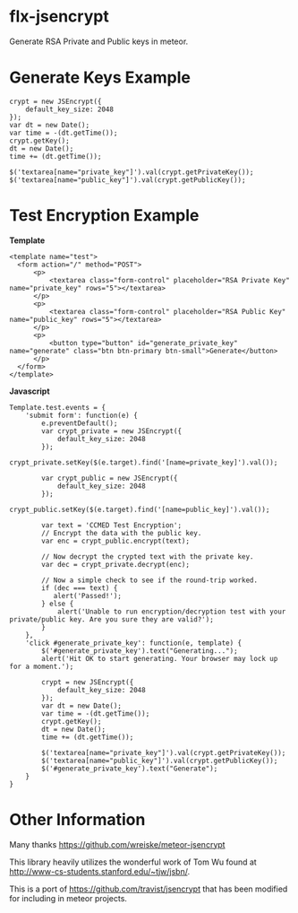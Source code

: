 flx-jsencrypt
================
Generate RSA Private and Public keys in meteor.

Generate Keys Example
================

```
crypt = new JSEncrypt({
    default_key_size: 2048
});
var dt = new Date();
var time = -(dt.getTime());
crypt.getKey();
dt = new Date();
time += (dt.getTime());

$('textarea[name="private_key"]').val(crypt.getPrivateKey());
$('textarea[name="public_key"]').val(crypt.getPublicKey());
```

Test Encryption Example
================

**Template**
```
<template name="test">
  <form action="/" method="POST">
      <p>
          <textarea class="form-control" placeholder="RSA Private Key" name="private_key" rows="5"></textarea>
      </p>
      <p>
          <textarea class="form-control" placeholder="RSA Public Key" name="public_key" rows="5"></textarea>
      </p>
      <p>
          <button type="button" id="generate_private_key" name="generate" class="btn btn-primary btn-small">Generate</button>
      </p>
  </form>
</template>
```

**Javascript**
```
Template.test.events = {
    'submit form': function(e) {
        e.preventDefault();
        var crypt_private = new JSEncrypt({
            default_key_size: 2048
        });
        crypt_private.setKey($(e.target).find('[name=private_key]').val());

        var crypt_public = new JSEncrypt({
            default_key_size: 2048
        });
        crypt_public.setKey($(e.target).find('[name=public_key]').val());

        var text = 'CCMED Test Encryption';
        // Encrypt the data with the public key.
        var enc = crypt_public.encrypt(text);

        // Now decrypt the crypted text with the private key.
        var dec = crypt_private.decrypt(enc);

        // Now a simple check to see if the round-trip worked.
        if (dec === text) {
           alert('Passed!');
        } else {
            alert('Unable to run encryption/decryption test with your private/public key. Are you sure they are valid?');
        }
    },
    'click #generate_private_key': function(e, template) {
        $('#generate_private_key').text("Generating...");
        alert('Hit OK to start generating. Your browser may lock up for a moment.');

        crypt = new JSEncrypt({
            default_key_size: 2048
        });
        var dt = new Date();
        var time = -(dt.getTime());
        crypt.getKey();
        dt = new Date();
        time += (dt.getTime());

        $('textarea[name="private_key"]').val(crypt.getPrivateKey());
        $('textarea[name="public_key"]').val(crypt.getPublicKey());
        $('#generate_private_key').text("Generate");
    }
}
```

Other Information
========================

Many thanks https://github.com/wreiske/meteor-jsencrypt

This library heavily utilizes the wonderful work of Tom Wu found at http://www-cs-students.stanford.edu/~tjw/jsbn/.

This is a port of https://github.com/travist/jsencrypt that has been modified for including in meteor projects.
